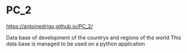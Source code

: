 # PC_2
https://antoinedrigo.github.io/PC_2/

Data base of development of the countrys and regions of the world
This data base is managed to be used on a python application
